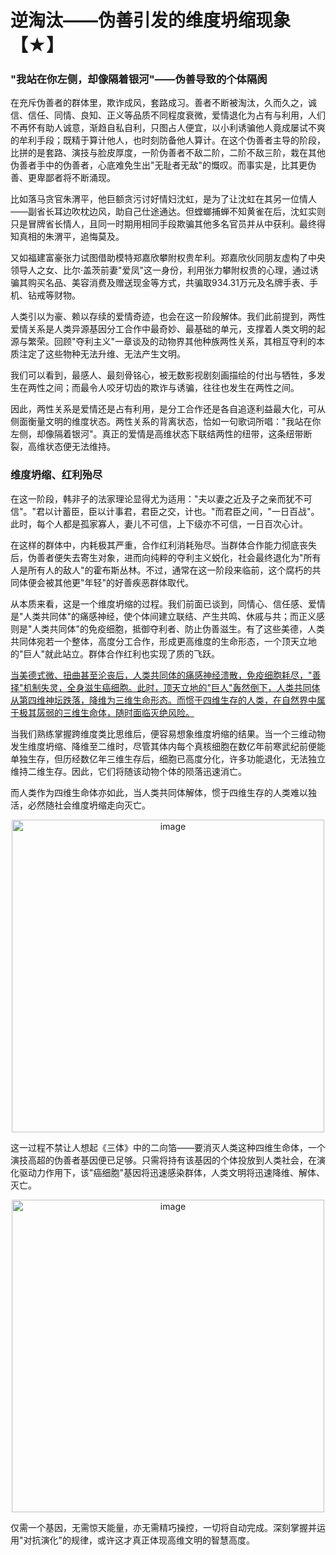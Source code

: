 


# 逆淘汰——伪善引发的维度坍缩现象【★】

### "我站在你左侧，却像隔着银河"——伪善导致的个体隔阂

在充斥伪善者的群体里，欺诈成风，套路成习。善者不断被淘汰，久而久之，诚信、信任、同情、良知、正义等品质不同程度衰微，爱情退化为占有与利用，人们不再怀有助人诚意，渐趋自私自利，只图占人便宜，以小利诱骗他人竟成屡试不爽的牟利手段；既精于算计他人，也时刻防备他人算计。在这个伪善者主导的阶段，比拼的是套路、演技与脸皮厚度，一阶伪善者不敌二阶，二阶不敌三阶，栽在其他伪善者手中的伪善者，心底难免生出"无耻者无敌"的慨叹。而事实是，比其更伪善、更卑鄙者将不断涌现。

比如落马贪官朱渭平，他巨额贪污讨好情妇沈虹，是为了让沈虹在其另一位情人——副省长耳边吹枕边风，助自己仕途通达。但螳螂捕蝉不知黄雀在后，沈虹实则只是冒牌省长情人，且同一时期用相同手段欺骗其他多名官员并从中获利。最终得知真相的朱渭平，追悔莫及。

又如福建富豪张力试图借助模特郑嘉欣攀附权贵牟利。郑嘉欣伙同朋友虚构了中央领导人之女、比尔·盖茨前妻"爱凤"这一身份，利用张力攀附权贵的心理，通过诱骗其购买名品、美容消费及赠送现金等方式，共骗取934.31万元及名牌手表、手机、钻戒等财物。

人类引以为豪、赖以存续的爱情奇迹，也会在这一阶段解体。我们此前提到，两性爱情关系是人类异源基因分工合作中最奇妙、最基础的单元，支撑着人类文明的起源与繁荣。回顾"夺利主义"一章谈及的动物界其他种族两性关系，其相互夺利的本质注定了这些物种无法升维、无法产生文明。

我们可以看到，最感人、最刻骨铭心，被无数影视剧刻画描绘的付出与牺牲，多发生在两性之间；而最令人咬牙切齿的欺诈与诱骗，往往也发生在两性之间。

因此，两性关系是爱情还是占有利用，是分工合作还是各自追逐利益最大化，可从侧面衡量文明的维度状态。两性关系的背离状态，恰如一句歌词所唱："我站在你左侧，却像隔着银河"。真正的爱情是高维状态下联结两性的纽带，这条纽带断裂，高维状态便无法维持。

### 维度坍缩、红利殆尽

在这一阶段，韩非子的法家理论显得尤为适用："夫以妻之近及子之亲而犹不可信"。"君以计蓄臣，臣以计事君，君臣之交，计也。"而君臣之间，"一日百战"。此时，每个人都是孤家寡人，妻儿不可信，上下级亦不可信，一日百次心计。

在这样的群体中，内耗极其严重，合作红利消耗殆尽。当群体合作能力彻底丧失后，伪善者便失去寄生对象，进而向纯粹的夺利主义蜕化，社会最终退化为"所有人是所有人的敌人"的霍布斯丛林。不过，通常在这一阶段来临前，这个腐朽的共同体便会被其他更"年轻"的好善疾恶群体取代。

从本质来看，这是一个维度坍缩的过程。我们前面已谈到，同情心、信任感、爱情是"人类共同体"的痛感神经，使个体间建立联结、产生共鸣、休戚与共；而正义感则是"人类共同体"的免疫细胞，抵御夺利者、防止伪善滋生。有了这些美德，人类共同体宛若一个整体，高度分工合作，形成更高维度的生命形态，一个顶天立地的"巨人"就此站立。群体合作红利也实现了质的飞跃。

[当美德式微、扭曲甚至沦丧后，人类共同体的痛感神经溃散，免疫细胞耗尽，"善择"机制失灵，全身滋生癌细胞。此时，顶天立地的"巨人"轰然倒下，人类共同体从第四维神坛跌落，降维为三维生命形态。而惯于四维生存的人类，在自然界中属于极其孱弱的三维生命体，随时面临灭绝风险。]()

当我们熟练掌握跨维度类比思维后，便容易想象维度坍缩的结果。当一个三维动物发生维度坍缩、降维至二维时，尽管其体内每个真核细胞在数亿年前寒武纪前便能单独生存，但历经数亿年三维生存后，细胞已高度分化，许多功能退化，无法独立维持二维生存。因此，它们将随该动物个体的陨落迅速消亡。

而人类作为四维生命体亦如此，当人类共同体解体，惯于四维生存的人类难以独活，必然随社会维度坍缩走向灭亡。

<p align="center"><img width="500" alt="image" src="https://github.com/user-attachments/assets/93d5c4bf-628f-4b1c-bf51-fd2339f4fb88" /></p>

这一过程不禁让人想起《三体》中的二向箔——要消灭人类这种四维生命体，一个演技高超的伪善者基因便已足够。只需将持有该基因的个体投放到人类社会，在演化驱动力作用下，该"癌细胞"基因将迅速感染群体，人类文明将迅速降维、解体、灭亡。

<p align="center"><img width="500" alt="image" src="https://github.com/user-attachments/assets/090fb13a-0a28-4f34-9c6f-e0cf0cc9ce2d" /></p>

仅需一个基因，无需惊天能量，亦无需精巧操控，一切将自动完成。深刻掌握并运用"对抗演化"的规律，或许这才真正体现高维文明的智慧高度。